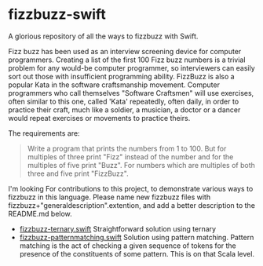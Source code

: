 # fizzbuzz-swift
A glorious repository of all the ways to fizzbuzz with Swift.

Fizz buzz has been used as an interview screening device for computer programmers. Creating a list of the first 100 Fizz buzz numbers is a trivial problem for any would-be computer programmer, so interviewers can easily sort out those with insufficient programming ability. FizzBuzz is also a popular Kata in the software craftsmanship movement. Computer programmers who call themselves "Software Craftsmen" will use exercises, often similar to this one, called 'Kata' repeatedly, often daily, in order to practice their craft, much like a soldier, a musician, a doctor or a dancer would repeat exercises or movements to practice theirs. 


The requirements are:

> Write a program that prints the numbers from 1 to 100. But for multiples
> of three print "Fizz" instead of the number and for the multiples of
> five print "Buzz". For numbers which are multiples of both three and
> five print "FizzBuzz".

I'm looking For contributions to this project, to demonstrate various ways to fizzbuzz in this language. Please name new fizzbuzz files with fizzbuzz+"generaldescription".extention, and add a better description to the README.md below.


* [fizzbuzz-ternary.swift](https://github.com/coston/fizzbuzz-swift/blob/master/fizzbuzz-ternary.swift)
  Straightforward solution using ternary
* [fizzbuzz-patternmatching.swift](https://github.com/coston/fizzbuzz-swift/blob/master/fizzbuzz-patternmatching.swift)
Solution using pattern matching. Pattern matching is the act of checking a given sequence of tokens for the presence of the constituents of some pattern. This is on that Scala level. 